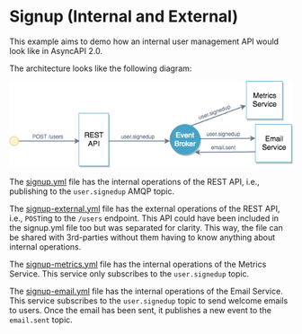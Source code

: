 # Signup (Internal and External)

This example aims to demo how an internal user management API would look like in AsyncAPI 2.0.

The architecture looks like the following diagram:

![](./diagram.png)

The [signup.yml](./signup.yml) file has the internal operations of the REST API, i.e., publishing to the `user.signedup` AMQP topic.

The [signup-external.yml](./signup-external.yml) file has the external operations of the REST API, i.e., `POST`ing to the `/users` endpoint. This API could have been included in the signup.yml file too but was separated for clarity. This way, the file can be shared with 3rd-parties without them having to know anything about internal operations.

The [signup-metrics.yml](./signup-metrics.yml) file has the internal operations of the Metrics Service. This service only subscribes to the `user.signedup` topic.

The [signup-email.yml](./signup-email.yml) file has the internal operations of the Email Service. This service subscribes to the `user.signedup` topic to send welcome emails to users. Once the email has been sent, it publishes a new event to the `email.sent` topic.